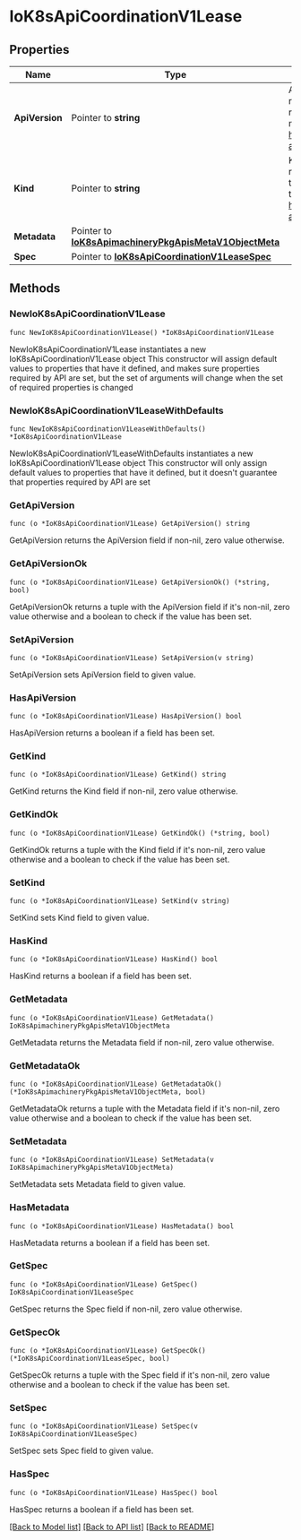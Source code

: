 # IoK8sApiCoordinationV1Lease

## Properties

Name | Type | Description | Notes
------------ | ------------- | ------------- | -------------
**ApiVersion** | Pointer to **string** | APIVersion defines the versioned schema of this representation of an object. Servers should convert recognized schemas to the latest internal value, and may reject unrecognized values. More info: https://git.k8s.io/community/contributors/devel/sig-architecture/api-conventions.md#resources | [optional] 
**Kind** | Pointer to **string** | Kind is a string value representing the REST resource this object represents. Servers may infer this from the endpoint the client submits requests to. Cannot be updated. In CamelCase. More info: https://git.k8s.io/community/contributors/devel/sig-architecture/api-conventions.md#types-kinds | [optional] 
**Metadata** | Pointer to [**IoK8sApimachineryPkgApisMetaV1ObjectMeta**](IoK8sApimachineryPkgApisMetaV1ObjectMeta.md) |  | [optional] 
**Spec** | Pointer to [**IoK8sApiCoordinationV1LeaseSpec**](IoK8sApiCoordinationV1LeaseSpec.md) |  | [optional] 

## Methods

### NewIoK8sApiCoordinationV1Lease

`func NewIoK8sApiCoordinationV1Lease() *IoK8sApiCoordinationV1Lease`

NewIoK8sApiCoordinationV1Lease instantiates a new IoK8sApiCoordinationV1Lease object
This constructor will assign default values to properties that have it defined,
and makes sure properties required by API are set, but the set of arguments
will change when the set of required properties is changed

### NewIoK8sApiCoordinationV1LeaseWithDefaults

`func NewIoK8sApiCoordinationV1LeaseWithDefaults() *IoK8sApiCoordinationV1Lease`

NewIoK8sApiCoordinationV1LeaseWithDefaults instantiates a new IoK8sApiCoordinationV1Lease object
This constructor will only assign default values to properties that have it defined,
but it doesn't guarantee that properties required by API are set

### GetApiVersion

`func (o *IoK8sApiCoordinationV1Lease) GetApiVersion() string`

GetApiVersion returns the ApiVersion field if non-nil, zero value otherwise.

### GetApiVersionOk

`func (o *IoK8sApiCoordinationV1Lease) GetApiVersionOk() (*string, bool)`

GetApiVersionOk returns a tuple with the ApiVersion field if it's non-nil, zero value otherwise
and a boolean to check if the value has been set.

### SetApiVersion

`func (o *IoK8sApiCoordinationV1Lease) SetApiVersion(v string)`

SetApiVersion sets ApiVersion field to given value.

### HasApiVersion

`func (o *IoK8sApiCoordinationV1Lease) HasApiVersion() bool`

HasApiVersion returns a boolean if a field has been set.

### GetKind

`func (o *IoK8sApiCoordinationV1Lease) GetKind() string`

GetKind returns the Kind field if non-nil, zero value otherwise.

### GetKindOk

`func (o *IoK8sApiCoordinationV1Lease) GetKindOk() (*string, bool)`

GetKindOk returns a tuple with the Kind field if it's non-nil, zero value otherwise
and a boolean to check if the value has been set.

### SetKind

`func (o *IoK8sApiCoordinationV1Lease) SetKind(v string)`

SetKind sets Kind field to given value.

### HasKind

`func (o *IoK8sApiCoordinationV1Lease) HasKind() bool`

HasKind returns a boolean if a field has been set.

### GetMetadata

`func (o *IoK8sApiCoordinationV1Lease) GetMetadata() IoK8sApimachineryPkgApisMetaV1ObjectMeta`

GetMetadata returns the Metadata field if non-nil, zero value otherwise.

### GetMetadataOk

`func (o *IoK8sApiCoordinationV1Lease) GetMetadataOk() (*IoK8sApimachineryPkgApisMetaV1ObjectMeta, bool)`

GetMetadataOk returns a tuple with the Metadata field if it's non-nil, zero value otherwise
and a boolean to check if the value has been set.

### SetMetadata

`func (o *IoK8sApiCoordinationV1Lease) SetMetadata(v IoK8sApimachineryPkgApisMetaV1ObjectMeta)`

SetMetadata sets Metadata field to given value.

### HasMetadata

`func (o *IoK8sApiCoordinationV1Lease) HasMetadata() bool`

HasMetadata returns a boolean if a field has been set.

### GetSpec

`func (o *IoK8sApiCoordinationV1Lease) GetSpec() IoK8sApiCoordinationV1LeaseSpec`

GetSpec returns the Spec field if non-nil, zero value otherwise.

### GetSpecOk

`func (o *IoK8sApiCoordinationV1Lease) GetSpecOk() (*IoK8sApiCoordinationV1LeaseSpec, bool)`

GetSpecOk returns a tuple with the Spec field if it's non-nil, zero value otherwise
and a boolean to check if the value has been set.

### SetSpec

`func (o *IoK8sApiCoordinationV1Lease) SetSpec(v IoK8sApiCoordinationV1LeaseSpec)`

SetSpec sets Spec field to given value.

### HasSpec

`func (o *IoK8sApiCoordinationV1Lease) HasSpec() bool`

HasSpec returns a boolean if a field has been set.


[[Back to Model list]](../README.md#documentation-for-models) [[Back to API list]](../README.md#documentation-for-api-endpoints) [[Back to README]](../README.md)


